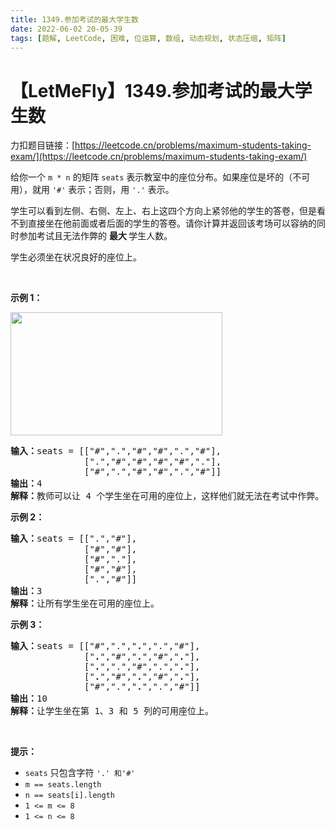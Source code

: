 ```yaml
---
title: 1349.参加考试的最大学生数
date: 2022-06-02 20-05-39
tags: [题解, LeetCode, 困难, 位运算, 数组, 动态规划, 状态压缩, 矩阵]
---
```


# 【LetMeFly】1349.参加考试的最大学生数

力扣题目链接：[https://leetcode.cn/problems/maximum-students-taking-exam/](https://leetcode.cn/problems/maximum-students-taking-exam/)

<p>给你一个&nbsp;<code>m&nbsp;* n</code>&nbsp;的矩阵 <code>seats</code>&nbsp;表示教室中的座位分布。如果座位是坏的（不可用），就用&nbsp;<code>'#'</code>&nbsp;表示；否则，用&nbsp;<code>'.'</code>&nbsp;表示。</p>

<p>学生可以看到左侧、右侧、左上、右上这四个方向上紧邻他的学生的答卷，但是看不到直接坐在他前面或者后面的学生的答卷。请你计算并返回该考场可以容纳的同时参加考试且无法作弊的&nbsp;<strong>最大&nbsp;</strong>学生人数。</p>

<p>学生必须坐在状况良好的座位上。</p>

<p>&nbsp;</p>

<p><strong>示例 1：</strong></p>

<p><img src="https://assets.leetcode-cn.com/aliyun-lc-upload/uploads/2020/02/09/image.png" style="height: 197px; width: 339px;" /></p>

<pre>
<strong>输入：</strong>seats = [["#",".","#","#",".","#"],
&nbsp;             [".","#","#","#","#","."],
&nbsp;             ["#",".","#","#",".","#"]]
<strong>输出：</strong>4
<strong>解释：</strong>教师可以让 4 个学生坐在可用的座位上，这样他们就无法在考试中作弊。 
</pre>

<p><strong>示例 2：</strong></p>

<pre>
<strong>输入：</strong>seats = [[".","#"],
&nbsp;             ["#","#"],
&nbsp;             ["#","."],
&nbsp;             ["#","#"],
&nbsp;             [".","#"]]
<strong>输出：</strong>3
<strong>解释：</strong>让所有学生坐在可用的座位上。
</pre>

<p><strong>示例 3：</strong></p>

<pre>
<strong>输入：</strong>seats = [["#",".","<strong>.</strong>",".","#"],
&nbsp;             ["<strong>.</strong>","#","<strong>.</strong>","#","<strong>.</strong>"],
&nbsp;             ["<strong>.</strong>",".","#",".","<strong>.</strong>"],
&nbsp;             ["<strong>.</strong>","#","<strong>.</strong>","#","<strong>.</strong>"],
&nbsp;             ["#",".","<strong>.</strong>",".","#"]]
<strong>输出：</strong>10
<strong>解释：</strong>让学生坐在第 1、3 和 5 列的可用座位上。
</pre>

<p>&nbsp;</p>

<p><strong>提示：</strong></p>

<ul>
	<li><code>seats</code>&nbsp;只包含字符&nbsp;<code>'.'&nbsp;和</code><code>'#'</code></li>
	<li><code>m ==&nbsp;seats.length</code></li>
	<li><code>n ==&nbsp;seats[i].length</code></li>
	<li><code>1 &lt;= m &lt;= 8</code></li>
	<li><code>1 &lt;= n &lt;= 8</code></li>
</ul>


    